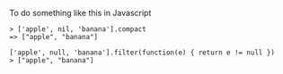 To do something like this in Javascript
```
> ['apple', nil, 'banana'].compact
=> ["apple", "banana"]
```

```
['apple', null, 'banana'].filter(function(e) { return e != null })
> ["apple", "banana"]
```
